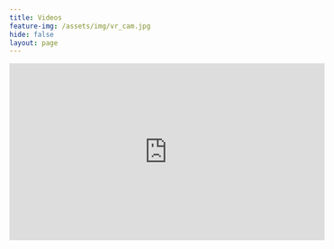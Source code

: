 ```yaml
---
title: Videos
feature-img: /assets/img/vr_cam.jpg
hide: false
layout: page
---
```

<iframe width="560" height="315" src="https://www.youtube-nocookie.com/embed/tPkrg6IzSbQ" frameborder="0" allow="accelerometer; autoplay; encrypted-media; gyroscope; picture-in-picture" allowfullscreen></iframe>
